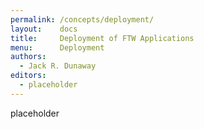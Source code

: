 ```yaml
---
permalink: /concepts/deployment/
layout:    docs
title:     Deployment of FTW Applications
menu:      Deployment
authors:
  - Jack R. Dunaway
editors:
  - placeholder
---
```


placeholder